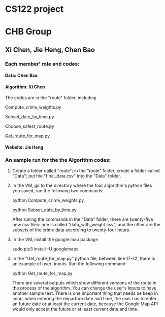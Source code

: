 # CS122 project
# CHB Group
## Xi Chen, Jie Heng, Chen Bao


### Each member' role and codes:

####  Data: Chen Bao



####  Algorithm: Xi Chen
   
   The codes are in the "route" folder, including
   
   Compute_crime_weights.py
   
   Subset_date_by_time.py
   
   Choose_safest_route.py
   
   Get_route_for_map.py
   

#### Website: Jie Heng







### An sample run for the the Algorithm codes:

1. Create a folder called "route"; in the "route" folder, create a folder called "Data"; put the "final_data.csv" into the "Data" folder.

2. In the VM, go to the directory where the four algorithm's python files you saved, run the following two commands:
   
   python Compute_crime_weights.py
   
   python Subset_date_by_time.py
   
   After runing the commands  in the "Data" folder, there are twenty-five new csv files: one is called "data_with_weight.csv", and the other are the subsets of the crime data according to twenty-four hours.

3. In the VM, install the google map package

   sudo pip3 install -U googlemaps
   
4. In the "Get_route_for_map.py" python file, between line 17-22, there is an example of user' inputs. Run the following command:

   python Get_route_for_map.py
   
   There are several outputs which show different versions of the route in the process of the algorithm. You can change the user's inputs to have another sample test. There is one important thing that needs be keep in mind, when entering the departure date and time, the user has to enter an future date or at least the current date, because the Google Map API would only accept the future or at least current date and time. 
   
   
